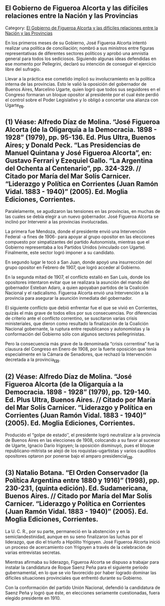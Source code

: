 ## El Gobierno de Figueroa Alcorta y las difíciles relaciones entre la Nación y las Provincias

Category: [El Gobierno de Figueroa Alcorta y las difíciles relaciones entre la Nación y las Provincias](http://descubrircorrientes.com.ar/2012/index.php/4633-corrientes-en-la-familia-argentina-1870-a-la-actualidad/gobiernos-liberales-de-virasoro-a-resoagli-1897-1909/segundo-mandato-de-juan-esteban-martinez/el-gobierno-de-figueroa-alcorta-y-las-dificiles-relaciones-entre-la-nacion-y-las-provincias)

En los primeros meses de su Gobierno, José Figueroa Alcorta intentó realizar una política de conciliación; nombró a sus ministros entre figuras representativas de diferentes sectores políticos y aprobó una amnistía general para todos los sediciosos. Siguiendo algunas ideas defendidas en ese momento por Pellegrini, declaró su intención de conseguir el ejercicio libre del sufragio.

Llevar a la práctica ese cometido implicó su involucramiento en la política interna de las provincias. Esto le valió la oposición del gobernador de Buenos Aires, Marcelino Ugarte, quien logró que todos sus seguidores en el Congreso formaran un bloque opositor al presidente por el cual éste perdió el control sobre el Poder Legislativo y lo obligó a concertar una alianza con Ugarte<sub><strong>(1)</strong></sub>.

## **(1) Véase: Alfredo Díaz de Molina. “José Figueroa Alcorta (de la Oligarquía a la Democracia. 1898 - 1928” (1979), pp. 95-136. Ed. Plus Ultra, Buenos Aires; y Donald Peck. “Las Presidencias de Manuel Quintana y José Figueroa Alcorta”, en: Gustavo Ferrari y Ezequiel Gallo. “La Argentina del Ochenta al Centenario”, pp. 324-329. // Citado por María del Mar Solís Carnicer. “Liderazgo y Política en Corrientes (Juan Ramón Vidal. 1883 - 1940)” (2005). Ed. Moglia Ediciones, Corrientes.**

Paralelamente, se agudizaron las tensiones en las provincias, en muchas de las cuales se debía elegir a un nuevo gobernador. José Figueroa Alcorta se inclinó por Intervenir a las provincias involucradas.

La primera fue Mendoza, donde el presidente envió una Intervención Federal -a fines de 1906- para apoyar al grupo opositor en las elecciones compuesto por simpatizantes del partido Autonomista, mientras que el Gobierno representaba a los Partidos Unidos (vinculado con Ugarte). Finalmente, este sector logró imponer a su candidato.

En segundo lugar le tocó a San Juan, donde apoyó una insurrección del grupo opositor en Febrero de 1907, que logró acceder al Gobierno.

En la segunda mitad de 1907, el conflicto estalló en San Luis, donde los opositores intentaron evitar que se realizara la asunción del mando del gobernador Esteban Adaro, a quien apoyaban partidos de la Coalición Nacional y el radicalismo. Figueroa Alcorta envió una Intervención a la provincia para asegurar la asunción inmediata del gobernador.

El siguiente conflicto que debió enfrentar fue el que se vivió en Corrientes, quizás el más grave de todos ellos por sus consecuencias. Por diferencias de criterio ante el conflicto correntino, se suscitaron varias crisis ministeriales, que dieron como resultado la finalización de la Coalición Nacional gobernante, la ruptura entre republicanos y autonomistas y la conformación del Gobierno sólo con algunos sectores pellegrinistas.

Pero la consecuencia más grave de la denominada “crisis correntina” fue la clausura del Congreso en Enero de 1908, por la fuerte oposición que tenía especialmente en la Cámara de Senadores, que rechazó la Intervención decretada a la provincia<sub><strong>(2)</strong></sub>.

## **(2) Véase: Alfredo Díaz de Molina. “José Figueroa Alcorta (de la Oligarquía a la Democracia. 1898 - 1928” (1979), pp. 129-140. Ed. Plus Ultra, Buenos Aires. // Citado por María del Mar Solís Carnicer. “Liderazgo y Política en Corrientes (Juan Ramón Vidal. 1883 - 1940)” (2005). Ed. Moglia Ediciones, Corrientes.**

Producido el “golpe de estado’’, el presidente logró neutralizar a la provincia de Buenos Aires en las elecciones de 1908, colocando a su favor al sucesor de Ugarte, Ignacio Darío Irigoyen; la oposición disminuyó, pues el bloque republicano-mitrista se alejó de los roquistas-ugartistas y varios caudillos opositores optaron por ponerse bajo el amparo presidencial<sub><strong>(3)</strong></sub>.

## **(3) Natalio Botana. “El Orden Conservador (la Política Argentina entre 1880 y 1916)” (1998), pp. 230-231, (quinta edición). Ed. Sudamericana, Buenos Aires. // Citado por María del Mar Solís Carnicer. “Liderazgo y Política en Corrientes (Juan Ramón Vidal. 1883 - 1940)” (2005). Ed. Moglia Ediciones, Corrientes.**

La U. C. R., por su parte, permaneció en la abstención y en la semiclandestinidad, aunque en su seno finalizaron las luchas por el liderazgo, que dio el triunfo a Hipólito Yrigoyen. José Figueroa Alcorta inició un proceso de acercamiento con Yrigoyen a través de la celebración de varias entrevistas secretas.

Mientras afirmaba su liderazgo, Figueroa Alcorta se dispuso a trabajar para instalar la candidatura de Roque Saenz Peña para el siguiente período gubernamental, en lo que se vio favorecido por haber logrado dominar las difíciles situaciones provinciales que enfrentó durante su Gobierno.

Con la conformación del partido Unión Nacional, defendió la candidatura de Saenz Peña y logró que éste, en elecciones seriamente cuestionadas, fuera elegido presidente en 1910.